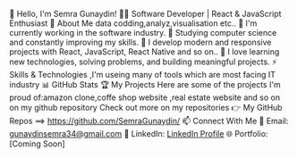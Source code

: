 👋 Hello, I'm Semra Gunaydin!
🧑‍💻 Software Developer | React & JavaScript Enthusiast
🔭 About Me data codding,analyz,visualisation etc..
🚀 I'm currently working in the software industry.
🌱 Studying computer science and constantly improving my skills.
🔮 I develop modern and responsive projects with React, JavaScript, React Native and so on..
🧩 I love learning new technologies, solving problems, and building meaningful projects.
⚡ Skills & Technologies ,I'm useing many of tools which are most facing IT industry
📊 GitHub Stats
🏆 My Projects
Here are some of the projects I'm proud of:amazon clone,coffe shop website ,real estate website and so on on my github repository
Check out more on my repositories 👉 My GitHub Repos ==> https://github.com/SemraGunaydin/
📫 Connect With Me
📧 Email: gunaydinsemra34@gmail.com
💼 LinkedIn: [LinkedIn Profile](https://www.linkedin.com/in/semra-g%C3%BCnaydin/)
🌐 Portfolio: [Coming Soon]
